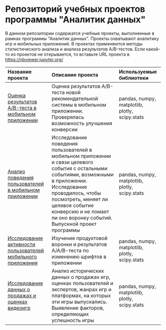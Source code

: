 # Репозиторий учебных проектов программы "Аналитик данных"
В данном репозитории содержатся учебные проекты, выполненные в рамках программы "Аналитик данных".
Проекты охватывают аналитику игр и мобильных приложений. В проектах применяются методы статистического анализа и анализа результатов A/B-тестов. Если какой-то из проектов не открывается, то вставьте URL проекта в https://nbviewer.jupyter.org/


|Название проекта|Описание проекта|Используемые библиотеки|
|:---------------|:---------------|:----------------------|
|[Оценка результатов A/B-теста в мобильном приложении](https://github.com/ZykinSam/yandex-praktikum-projects/tree/master/final_project_a_b_test)|Оценка результатов A/B-теста новой рекомендательной системы в мобильном приложении. Проверялась возможность улучшения конверсии|pandas, numpy, matplotlib, plotly, scipy.stats|
|[Анализ поведения пользователей в мобильном приложении](https://github.com/ZykinSam/yandex-praktikum-projects/tree/master/final_project_mobile_app_analysis)|Исследование поведения пользователей в мобильном приложении и связи целевого события с остальными событиями, возможными в приложении. Исследование проводилось, чтобы посмотреть, меняет ли целевое событие конверсию и не ломает ли оно воронку событий. Выпускной проект программы|pandas, numpy, matplotlib, plotly, scipy.stats|
|[Исследование активности пользователей мобильного приложения](https://github.com/ZykinSam/yandex-praktikum-projects/tree/master/mobile_app_a_a_b_analysis)|Изучение продуктовой воронки и результатов A/A/B-теста по изменению шрифтов в приложении|pandas, numpy, matplotlib, plotly, scipy.stats|
|[Исследование данных о продажах и оценках видеоигр](https://github.com/ZykinSam/yandex-praktikum-projects/tree/master/games_analysis)|Анализ исторических данных о продажах игр, оценках пользователей и экспертов, жанрах игр и платформах, на которых эти игры выпускались. Выявление факторов, определяющих успешность игры|pandas, numpy, matplotlib, plotly, scipy.stats|

